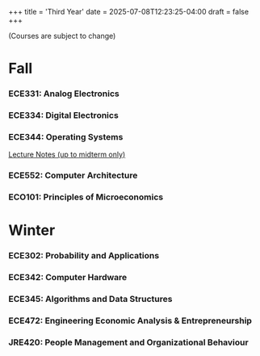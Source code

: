 +++
title = 'Third Year'
date = 2025-07-08T12:23:25-04:00
draft = false
+++

(Courses are subject to change)

# Fall

### ECE331: Analog Electronics

### ECE334: Digital Electronics

### ECE344: Operating Systems
[Lecture Notes (up to midterm only)](/files/thirdyear/ece344.pdf)

### ECE552: Computer Architecture

### ECO101: Principles of Microeconomics

# Winter

### ECE302: Probability and Applications

### ECE342: Computer Hardware

### ECE345: Algorithms and Data Structures

### ECE472: Engineering Economic Analysis & Entrepreneurship

### JRE420: People Management and Organizational Behaviour
